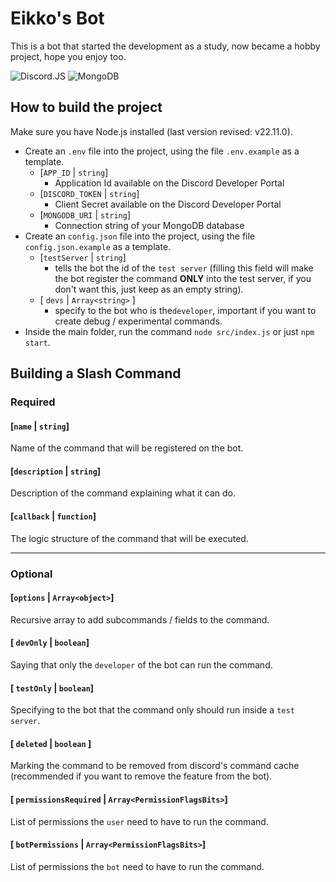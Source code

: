 # Eikko's Bot

This is a bot that started the development as a study, now became a hobby project, hope you enjoy too.


![Discord.JS](https://img.shields.io/badge/Discord.JS-%235865F2.svg?style=for-the-badge&logo=discorddotjs&logoColor=white)
![MongoDB](https://img.shields.io/badge/MongoDB-%2347A248.svg?style=for-the-badge&logo=mongodb&logoColor=white)

## How to build the project

Make sure you have Node.js installed (last version revised: v22.11.0).

- Create an `.env` file into the project, using the file `.env.example` as a template.
  - [`APP_ID` | `string`]
    - Application Id available on the Discord Developer Portal
  - [`DISCORD_TOKEN` | `string`]
    - Client Secret available on the Discord Developer Portal
  - [`MONGODB_URI` | `string`]
    - Connection string of your MongoDB database  
- Create an `config.json` file into the project, using the file `config.json.example` as a template.
  - [`testServer` | `string`] 
    - tells the bot the id of the `test server` (filling this field will make the bot register the command **ONLY** into the test server, if you don't want this, just keep as an empty string).
  - [ `devs` | `Array<string>` ]
    - specify to the bot who is the`developer`, important if you want to create debug / experimental commands.
- Inside the main folder, run the command `node src/index.js` or just `npm start`.


## Building a Slash Command

### Required

#### [`name` | `string`]
Name of the command that will be registered on the bot.

#### [`description` | `string`]
Description of the command explaining what it can do.

#### [`callback` | `function`]
The logic structure of the command that will be executed.

----
### Optional

#### [`options` | `Array<object>`]
Recursive array to add subcommands / fields to the command.

#### [ `devOnly` | `boolean`] 
Saying that only the `developer` of the bot can run the command.

#### [ `testOnly` | `boolean`] 
Specifying to the bot that the command only should run inside a `test server`.

#### [ `deleted` | `boolean` ] 
Marking the command to be removed from discord's command cache (recommended if you want to remove the feature from the bot).

#### [ `permissionsRequired` | `Array<PermissionFlagsBits>`]
List of permissions the `user` need to have to run the command.

#### [ `botPermissions` | `Array<PermissionFlagsBits>`]
List of permissions the `bot` need to have to run the command.